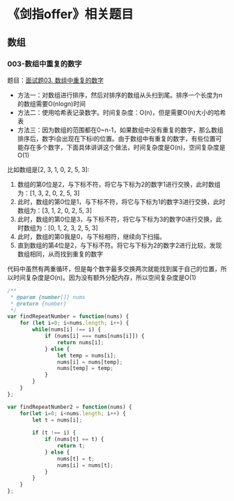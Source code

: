 # 《剑指offer》相关题目

## 数组

### 003-数组中重复的数字

题目：[面试题03. 数组中重复的数字](https://leetcode-cn.com/problems/shu-zu-zhong-zhong-fu-de-shu-zi-lcof/)

* 方法一：对数组进行排序，然后对排序的数组从头扫到尾。排序一个长度为n的数组需要O(nlogn)时间
* 方法二：使用哈希表记录数字。时间复杂度：O(n)，但是需要O(n)大小的哈希表
* 方法三：因为数组的范围都在0~n-1，如果数组中没有重复的数字，那么数组排序后，数字i会出现在下标i的位置。由于数组中有重复的数字，有些位置可能存在多个数字，下面具体讲讲这个做法，时间复杂度是O(n)，空间复杂度是O(1)

比如数组是[2, 3, 1, 0, 2, 5, 3]:

1. 数组的第0位是2，与下标不符，将它与下标为2的数字1进行交换，此时数组为：[1, 3, 2, 0, 2, 5, 3]
2. 此时，数组的第0位是1，与下标不符，将它与下标为1的数字3进行交换，此时数组为：[3, 1, 2, 0, 2, 5, 3]
3. 此时，数组的第0位是3，与下标不符，将它与下标为3的数字0进行交换，此时数组为：[0, 1, 2, 3, 2, 5, 3]
4. 此时，数组的第0我是0，与下标相符，继续向下扫描。
5. 直到数组的第4位是2，与下标不符。将它与下标为2的数字2进行比较，发现数组相同，从而找到重复的数字

代码中虽然有两重循环，但是每个数字最多交换两次就能找到属于自己的位置，所以时间复杂度是O(n)。因为没有额外分配内存，所以空间复杂度是O(1)

``` js
/**
 * @param {number[]} nums
 * @return {number}
 */
var findRepeatNumber = function(nums) {
    for (let i=0; i<nums.length; i++) {
        while(nums[i] !== i) {
            if (nums[i] === nums[nums[i]]) {
                return nums[i];
            } else {
                let temp = nums[i];
                nums[i] = nums[temp];
                nums[temp] = temp;
            }
        }
    }
};

var findRepeatNumber2 = function(nums) {
    for(let i=0; i<nums.length; i++) {
        let t = nums[i];
        
        if (t !== i) {
            if (nums[t] == t) {
                return t;
            } else {
                nums[t] = t;
                nums[i] = nums[t];
            }
        }
    }
};
```